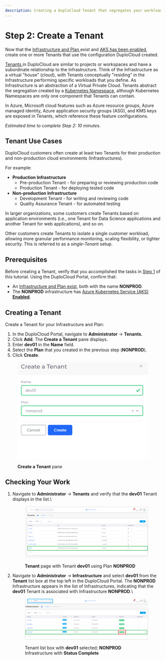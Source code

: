 ```yaml
---
description: Creating a DuploCloud Tenant that segregates your workloads
---
```


# Step 2: Create a Tenant

Now that the [Infrastructure and Plan ](step-1-infrastructure.md)exist and [AKS has been enabled](step-1-infrastructure.md#enabling-the-aks-kubernetes-cluster), create one or more Tenants that use the configuration DuploCloud created.

[Tenants ](../../welcome-to-duplocloud/application-focussed-interface/duplocloud-common-components/tenant.md)in DuploCloud are similar to projects or workspaces and have a subordinate relationship to the Infrastructure. Think of the Infrastructure as a virtual "house" (cloud), with Tenants conceptually "residing" in the Infrastructure performing specific workloads that you define. As Infrastructure is an abstraction of a Virtual Private Cloud. Tenants abstract the segregation created by a [Kubernetes Namespace](https://kubernetes.io/docs/concepts/overview/working-with-objects/namespaces/), although Kubernetes Namespaces are only one component that Tenants can contain.

In Azure, Microsoft cloud features such as Azure resource groups, Azure managed identity, Azure application security groups (ASG), and KMS keys are exposed in Tenants, which reference these feature configurations.

_Estimated time to complete Step 2: 10 minutes._

## Tenant Use Cases

DuploCloud customers often create at least two Tenants for their production and non-production cloud environments (Infrastructures).&#x20;

For example:

* **Production Infrastructure** &#x20;
  * Pre-production Tenant - for preparing or reviewing production code
  * Production Tenant - for deploying tested code&#x20;
* **Non-production Infrastructure**
  * Development Tenant - for writing and reviewing code
  * Quality Assurance Tenant - for automated testing

In larger organizations, some customers create Tenants based on application environments (i.e., one Tenant for Data Science applications and another Tenant for web applications), and so on.&#x20;

Other customers create Tenants to isolate a single customer workload, allowing more granular performance monitoring, scaling flexibility, or tighter security. This is referred to as a _single-Tenant_ setup.

## Prerequisites

Before creating a Tenant, verify that you accomplished the tasks in [Step 1](step-1-infrastructure.md) of this tutorial. Using the DuploCloud Portal, confirm that:

* An [Infrastructure and Plan exist](step-1-infrastructure.md), both with the name **NONPROD**.
* The **NONPROD** infrastructure has [Azure Kubernetes Service (AKS) **Enabled**](step-1-infrastructure.md#enabling-the-aks-kubernetes-cluster).&#x20;

## Creating a Tenant&#x20;

Create a Tenant for your Infrastructure and Plan:

1. In the DuploCloud Portal, navigate to **Administrator** -> **Tenants.**
2. Click **Add**. The **Create a Tenant** pane displays.
3. Enter **dev01** in the **Name** field.&#x20;
4. Select the **Plan** that you created in the previous step (**NONPROD**).
5. Click **Create**.

<div align="left"><figure><img src="../../.gitbook/assets/Azure_GS_Tenant_1_Create_a_Tenant.png" alt=""><figcaption><p><strong>Create a Tenant</strong> pane</p></figcaption></figure></div>

## Checking Your Work

1.  Navigate to **Administrator** -> **Tenants** and verify that the **dev01** Tenant displays in the list.\


    <figure><img src="../../.gitbook/assets/Azure_GS_Tenant_2_Verify.png" alt=""><figcaption><p><strong>Tenant</strong> page with Tenant <strong>dev01</strong> using Plan <strong>NONPROD</strong></p></figcaption></figure>
2.  Navigate to **Administrator** -> **Infrastructure** and select **dev01** from the **Tenant** list box at the top left in the DuploCloud Portal. The **NONPROD** Infrastructure appears in the list of Infrastructures, indicating that the **dev01** Tenant is associated with Infrastructure **NONPROD**.\


    <figure><img src="../../.gitbook/assets/Azure_GS_Tenant_3_Verify (1).png" alt=""><figcaption><p>Tenant list box with <strong>dev01</strong> selected; <strong>NONPROD</strong> Infrastructure with <strong>Status Complete</strong> </p></figcaption></figure>
